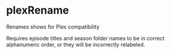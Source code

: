 # plexRename
Renames shows for Plex compatibility

Requires episode titles and season folder names to be in correct alphanumeric order, or they will be incorrectly relabeled.
